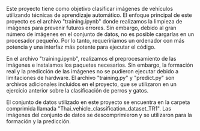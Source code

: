 Este proyecto tiene como objetivo clasificar imágenes de vehículos utilizando técnicas de aprendizaje automático. El enfoque principal de este proyecto es el archivo "training.ipynb" donde realizamos la limpieza de imágenes para prevenir futuros errores. Sin embargo, debido al gran número de imágenes en el conjunto de datos, no es posible cargarlas en un procesador pequeño. Por lo tanto, requeriríamos un ordenador con más potencia y una interfaz más potente para ejecutar el código.

En el archivo "training.ipynb", realizamos el preprocesamiento de las imágenes e instalamos los paquetes necesarios. Sin embargo, la formación real y la predicción de las imágenes no se pudieron ejecutar debido a limitaciones de hardware. El archivo "training.py" y "predict.py" son archivos adicionales incluidos en el proyecto, que se utilizaron en un ejercicio anterior sobre la clasificación de perros y gatos.

El conjunto de datos utilizado en este proyecto se encuentra en la carpeta comprimida llamada "Thai_vehicle_classification_dataset_TR1". Las imágenes del conjunto de datos se descomprimieron y se utilizaron para la formación y la predicción.
